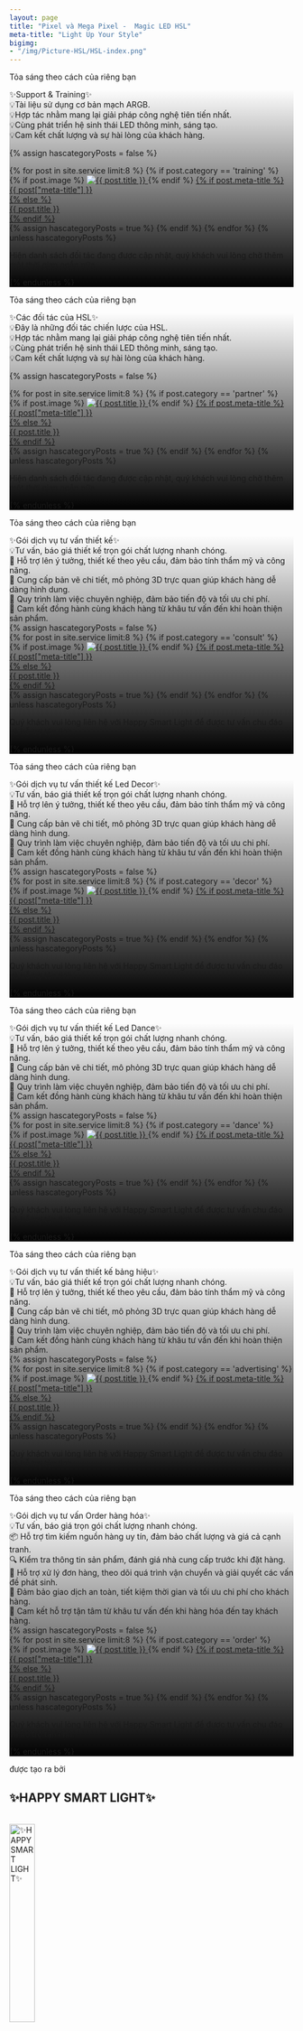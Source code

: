 ```yaml
---
layout: page
title: "Pixel và Mega Pixel -  Magic LED HSL"
meta-title: "Light Up Your Style"
bigimg:
- "/img/Picture-HSL/HSL-index.png"
---
```


<div class="gradient-bg">
  <div class="gradient-text">
    <p>Tỏa sáng theo cách của riêng bạn</p>
  </div>
</div>

<div id="training" class="content-index" style="
      background: 
        linear-gradient(to bottom, rgba(0, 0, 0, 0) 0%, rgba(0, 0, 0, 1) 100%), 
        url('/img/Picture-HSL/HSL-index.png');
      background-size: cover; /* Ảnh nền bao phủ toàn bộ vùng */
      background-position: center; /* Căn giữa ảnh nền */
      background-repeat: no-repeat; /* Không lặp lại ảnh nền */
        ">
  <div class="summary">
    ✨Support & Training✨
  </div>
  <div class="description-content-index-sp">
  💡Tài liệu sử dụng cơ bản mạch ARGB.<br>
  💡Hợp tác nhằm mang lại giải pháp công nghệ tiên tiến nhất.<br>
  💡Cùng phát triển hệ sinh thái LED thông minh, sáng tạo.<br>
  💡Cam kết chất lượng và sự hài lòng của khách hàng.<br>
  </div>

  {% assign hascategoryPosts = false %}
  <div class="details">
    {% for post in site.service limit:8 %}
	  {% if post.category == 'training' %}
    <div class="component">
      {% if post.image %}
      <!-- Ảnh đại diện bài đăng -->
      <a href="{{ post.url | prepend: site.baseurl }}">
        <img src="{{ post.image }}" alt="{{ post.title }}" class="avatar" loading="lazy">
      </a>
      {% endif %}
      <!-- Tiêu đề bài đăng -->
      <a href="{{ post.url | prepend: site.baseurl }}">
        {% if post.meta-title %}
        <div class="component-name">{{ post["meta-title"] }}</div>
        {% else %}
        <div class="component-name">{{ post.title }}</div>
        {% endif %}
      </a>
    </div>
	{% assign hascategoryPosts = true %}
	{% endif %}
    {% endfor %}
	<!-- Report hascategoryPosts -->
	{% unless hascategoryPosts %}
	<div class="text-center">
		<p>Hiện danh sách đối tác đang được cập nhật, quý khách vui lòng chờ thêm một thời gian ngắn nữa.
		</p>
	</div>
	{% endunless %}
  </div>
</div>


<!-- Layer 1 -->

<div class="gradient-bg">
  <div class="gradient-text">
    <p>Tỏa sáng theo cách của riêng bạn</p>
  </div>
</div>

<div id="partner" class="content-index" style="
      background: 
        linear-gradient(to bottom, rgba(0, 0, 0, 0) 0%, rgba(0, 0, 0, 1) 100%), 
        url('/img/Picture-HSL/HSL-index.png');
      background-size: cover; /* Ảnh nền bao phủ toàn bộ vùng */
      background-position: center; /* Căn giữa ảnh nền */
      background-repeat: no-repeat; /* Không lặp lại ảnh nền */
        ">
  <div class="summary">
    ✨Các đối tác của HSL✨
  </div>
  <div class="description-content-index-sp">
  💡Đây là những đối tác chiến lược của HSL.<br>
  💡Hợp tác nhằm mang lại giải pháp công nghệ tiên tiến nhất.<br>
  💡Cùng phát triển hệ sinh thái LED thông minh, sáng tạo.<br>
  💡Cam kết chất lượng và sự hài lòng của khách hàng.<br>
  </div>

  {% assign hascategoryPosts = false %}
  <div class="details">
    {% for post in site.service limit:8 %}
	  {% if post.category == 'partner' %}
    <div class="component">
      {% if post.image %}
      <!-- Ảnh đại diện bài đăng -->
      <a href="{{ post.url | prepend: site.baseurl }}">
        <img src="{{ post.image }}" alt="{{ post.title }}" class="avatar" loading="lazy">
      </a>
      {% endif %}
      <!-- Tiêu đề bài đăng -->
      <a href="{{ post.url | prepend: site.baseurl }}">
        {% if post.meta-title %}
        <div class="component-name">{{ post["meta-title"] }}</div>
        {% else %}
        <div class="component-name">{{ post.title }}</div>
        {% endif %}
      </a>
    </div>
	{% assign hascategoryPosts = true %}
	{% endif %}
    {% endfor %}
	<!-- Report hascategoryPosts -->
	{% unless hascategoryPosts %}
	<div class="text-center">
		<p>Hiện danh sách đối tác đang được cập nhật, quý khách vui lòng chờ thêm một thời gian ngắn nữa.
		</p>
	</div>
	{% endunless %}
  </div>
</div>

<!-- Layer 1 -->

<div class="gradient-bg">
  <div class="gradient-text">
    <p>Tỏa sáng theo cách của riêng bạn</p>
  </div>
</div>

<div id="consult" class="content-index" style="
      background: 
        linear-gradient(to bottom, rgba(0, 0, 0, 0) 0%, rgba(0, 0, 0, 1) 100%), 
        url('/img/Picture-HSL/HSL-index.png');
      background-size: cover; /* Ảnh nền bao phủ toàn bộ vùng */
      background-position: center; /* Căn giữa ảnh nền */
      background-repeat: no-repeat; /* Không lặp lại ảnh nền */
        ">
  <div class="summary">
    ✨Gói dịch vụ tư vấn thiết kế✨
  </div>
  <div class="description-content-index-sp">
    💡Tư vấn, báo giá thiết kế trọn gói chất lượng nhanh chóng.<br> 
    🎨 Hỗ trợ lên ý tưởng, thiết kế theo yêu cầu, đảm bảo tính thẩm mỹ và công năng.<br>
    📐 Cung cấp bản vẽ chi tiết, mô phỏng 3D trực quan giúp khách hàng dễ dàng hình dung.<br> 
    🚀 Quy trình làm việc chuyên nghiệp, đảm bảo tiến độ và tối ưu chi phí.<br> 
    🤝 Cam kết đồng hành cùng khách hàng từ khâu tư vấn đến khi hoàn thiện sản phẩm.<br> 
  </div>
  {% assign hascategoryPosts = false %}
  <div class="details">
    {% for post in site.service limit:8 %}
	  {% if post.category == 'consult' %}
    <div class="component">
      {% if post.image %}
      <!-- Ảnh đại diện bài đăng -->
      <a href="{{ post.url | prepend: site.baseurl }}">
        <img src="{{ post.image }}" alt="{{ post.title }}" class="avatar" loading="lazy">
      </a>
      {% endif %}
      <!-- Tiêu đề bài đăng -->
      <a href="{{ post.url | prepend: site.baseurl }}">
        {% if post.meta-title %}
        <div class="component-name">{{ post["meta-title"] }}</div>
        {% else %}
        <div class="component-name">{{ post.title }}</div>
        {% endif %}
      </a>
    </div>
	{% assign hascategoryPosts = true %}
	{% endif %}
    {% endfor %}
	<!-- Report hascategoryPosts -->
	{% unless hascategoryPosts %}
	<div class="text-center">
    <p>Quý khách vui lòng liên hệ với Happy Smart Light để được tư vấn chu đáo và hỗ trợ tận tình.</p>
	</div>
	{% endunless %}
  </div>
</div>

<!-- Layer 1 -->

<div class="gradient-bg">
  <div class="gradient-text">
    <p>Tỏa sáng theo cách của riêng bạn</p>
  </div>
</div>

<div id="decor" class="content-index" style="
      background: 
        linear-gradient(to bottom, rgba(0, 0, 0, 0) 0%, rgba(0, 0, 0, 1) 100%), 
        url('/img/Picture-HSL/HSL-index.png');
      background-size: cover; /* Ảnh nền bao phủ toàn bộ vùng */
      background-position: center; /* Căn giữa ảnh nền */
      background-repeat: no-repeat; /* Không lặp lại ảnh nền */
        ">
  <div class="summary">
    ✨Gói dịch vụ tư vấn thiết kế Led Decor✨
  </div>
  <div class="description-content-index-sp">
    💡Tư vấn, báo giá thiết kế trọn gói chất lượng nhanh chóng.<br> 
    🎨 Hỗ trợ lên ý tưởng, thiết kế theo yêu cầu, đảm bảo tính thẩm mỹ và công năng.<br>
    📐 Cung cấp bản vẽ chi tiết, mô phỏng 3D trực quan giúp khách hàng dễ dàng hình dung.<br> 
    🚀 Quy trình làm việc chuyên nghiệp, đảm bảo tiến độ và tối ưu chi phí.<br> 
    🤝 Cam kết đồng hành cùng khách hàng từ khâu tư vấn đến khi hoàn thiện sản phẩm.<br> 
  </div>
  {% assign hascategoryPosts = false %}
  <div class="details">
    {% for post in site.service limit:8 %}
	  {% if post.category == 'decor' %}
    <div class="component">
      {% if post.image %}
      <!-- Ảnh đại diện bài đăng -->
      <a href="{{ post.url | prepend: site.baseurl }}">
        <img src="{{ post.image }}" alt="{{ post.title }}" class="avatar" loading="lazy">
      </a>
      {% endif %}
      <!-- Tiêu đề bài đăng -->
      <a href="{{ post.url | prepend: site.baseurl }}">
        {% if post.meta-title %}
        <div class="component-name">{{ post["meta-title"] }}</div>
        {% else %}
        <div class="component-name">{{ post.title }}</div>
        {% endif %}
      </a>
    </div>
	{% assign hascategoryPosts = true %}
	{% endif %}
    {% endfor %}
	<!-- Report hascategoryPosts -->
	{% unless hascategoryPosts %}
	<div class="text-center">
    <p>Quý khách vui lòng liên hệ với Happy Smart Light để được tư vấn chu đáo và hỗ trợ tận tình.</p>
	</div>
	{% endunless %}
  </div>
</div>

<!-- Layer 1 -->

<div class="gradient-bg">
  <div class="gradient-text">
    <p>Tỏa sáng theo cách của riêng bạn</p>
  </div>
</div>

<div id="dance" class="content-index" style="
      background: 
        linear-gradient(to bottom, rgba(0, 0, 0, 0) 0%, rgba(0, 0, 0, 1) 100%), 
        url('/img/Picture-HSL/HSL-index.png');
      background-size: cover; /* Ảnh nền bao phủ toàn bộ vùng */
      background-position: center; /* Căn giữa ảnh nền */
      background-repeat: no-repeat; /* Không lặp lại ảnh nền */
        ">
  <div class="summary">
    ✨Gói dịch vụ tư vấn thiết kế Led Dance✨
  </div>
  <div class="description-content-index-sp">
    💡Tư vấn, báo giá thiết kế trọn gói chất lượng nhanh chóng.<br> 
    🎨 Hỗ trợ lên ý tưởng, thiết kế theo yêu cầu, đảm bảo tính thẩm mỹ và công năng.<br>
    📐 Cung cấp bản vẽ chi tiết, mô phỏng 3D trực quan giúp khách hàng dễ dàng hình dung.<br> 
    🚀 Quy trình làm việc chuyên nghiệp, đảm bảo tiến độ và tối ưu chi phí.<br> 
    🤝 Cam kết đồng hành cùng khách hàng từ khâu tư vấn đến khi hoàn thiện sản phẩm.<br> 
  </div>
  {% assign hascategoryPosts = false %}
  <div class="details">
    {% for post in site.service limit:8 %}
	  {% if post.category == 'dance' %}
    <div class="component">
      {% if post.image %}
      <!-- Ảnh đại diện bài đăng -->
      <a href="{{ post.url | prepend: site.baseurl }}">
        <img src="{{ post.image }}" alt="{{ post.title }}" class="avatar" loading="lazy">
      </a>
      {% endif %}
      <!-- Tiêu đề bài đăng -->
      <a href="{{ post.url | prepend: site.baseurl }}">
        {% if post.meta-title %}
        <div class="component-name">{{ post["meta-title"] }}</div>
        {% else %}
        <div class="component-name">{{ post.title }}</div>
        {% endif %}
      </a>
    </div>
	{% assign hascategoryPosts = true %}
	{% endif %}
    {% endfor %}
	<!-- Report hascategoryPosts -->
	{% unless hascategoryPosts %}
	<div class="text-center">
    <p>Quý khách vui lòng liên hệ với Happy Smart Light để được tư vấn chu đáo và hỗ trợ tận tình.</p>
	</div>
	{% endunless %}
  </div>
</div>

<!-- Layer 1 -->

<div class="gradient-bg">
  <div class="gradient-text">
    <p>Tỏa sáng theo cách của riêng bạn</p>
  </div>
</div>

<div id="advertising" class="content-index" style="
      background: 
        linear-gradient(to bottom, rgba(0, 0, 0, 0) 0%, rgba(0, 0, 0, 1) 100%), 
        url('/img/Picture-HSL/HSL-index.png');
      background-size: cover; /* Ảnh nền bao phủ toàn bộ vùng */
      background-position: center; /* Căn giữa ảnh nền */
      background-repeat: no-repeat; /* Không lặp lại ảnh nền */
        ">
  <div class="summary">
    ✨Gói dịch vụ tư vấn thiết kế bảng hiệu✨
  </div>
  <div class="description-content-index-sp">
    💡Tư vấn, báo giá thiết kế trọn gói chất lượng nhanh chóng.<br> 
    🎨 Hỗ trợ lên ý tưởng, thiết kế theo yêu cầu, đảm bảo tính thẩm mỹ và công năng.<br>
    📐 Cung cấp bản vẽ chi tiết, mô phỏng 3D trực quan giúp khách hàng dễ dàng hình dung.<br> 
    🚀 Quy trình làm việc chuyên nghiệp, đảm bảo tiến độ và tối ưu chi phí.<br> 
    🤝 Cam kết đồng hành cùng khách hàng từ khâu tư vấn đến khi hoàn thiện sản phẩm.<br> 
  </div>
  {% assign hascategoryPosts = false %}
  <div class="details">
    {% for post in site.service limit:8 %}
	  {% if post.category == 'advertising' %}
    <div class="component">
      {% if post.image %}
      <!-- Ảnh đại diện bài đăng -->
      <a href="{{ post.url | prepend: site.baseurl }}">
        <img src="{{ post.image }}" alt="{{ post.title }}" class="avatar" loading="lazy">
      </a>
      {% endif %}
      <!-- Tiêu đề bài đăng -->
      <a href="{{ post.url | prepend: site.baseurl }}">
        {% if post.meta-title %}
        <div class="component-name">{{ post["meta-title"] }}</div>
        {% else %}
        <div class="component-name">{{ post.title }}</div>
        {% endif %}
      </a>
    </div>
	{% assign hascategoryPosts = true %}
	{% endif %}
    {% endfor %}
	<!-- Report hascategoryPosts -->
	{% unless hascategoryPosts %}
	<div class="text-center">
    <p>Quý khách vui lòng liên hệ với Happy Smart Light để được tư vấn chu đáo và hỗ trợ tận tình.</p>
	</div>
	{% endunless %}
  </div>
</div>


<!-- Layer 1 -->

<div class="gradient-bg">
  <div class="gradient-text">
    <p>Tỏa sáng theo cách của riêng bạn</p>
  </div>
</div>

<div id="order" class="content-index" style="
      background: 
        linear-gradient(to bottom, rgba(0, 0, 0, 0) 0%, rgba(0, 0, 0, 1) 100%), 
        url('/img/Picture-HSL/HSL-index.png');
      background-size: cover; /* Ảnh nền bao phủ toàn bộ vùng */
      background-position: center; /* Căn giữa ảnh nền */
      background-repeat: no-repeat; /* Không lặp lại ảnh nền */
        ">
  <div class="summary">
    ✨Gói dịch vụ tư vấn Order hàng hóa✨
  </div>
  <div class="description-content-index-sp">
    💡Tư vấn, báo giá trọn gói chất lượng nhanh chóng.<br>
    📦 Hỗ trợ tìm kiếm nguồn hàng uy tín, đảm bảo chất lượng và giá cả cạnh tranh.<br>
    🔍 Kiểm tra thông tin sản phẩm, đánh giá nhà cung cấp trước khi đặt hàng.<br>
    📜 Hỗ trợ xử lý đơn hàng, theo dõi quá trình vận chuyển và giải quyết các vấn đề phát sinh.<br>
    🚀 Đảm bảo giao dịch an toàn, tiết kiệm thời gian và tối ưu chi phí cho khách hàng.<br>
    🤝 Cam kết hỗ trợ tận tâm từ khâu tư vấn đến khi hàng hóa đến tay khách hàng.<br>
  </div>
  {% assign hascategoryPosts = false %}
  <div class="details">
    {% for post in site.service limit:8 %}
	  {% if post.category == 'order' %}
    <div class="component">
      {% if post.image %}
      <!-- Ảnh đại diện bài đăng -->
      <a href="{{ post.url | prepend: site.baseurl }}">
        <img src="{{ post.image }}" alt="{{ post.title }}" class="avatar" loading="lazy">
      </a>
      {% endif %}
      <!-- Tiêu đề bài đăng -->
      <a href="{{ post.url | prepend: site.baseurl }}">
        {% if post.meta-title %}
        <div class="component-name">{{ post["meta-title"] }}</div>
        {% else %}
        <div class="component-name">{{ post.title }}</div>
        {% endif %}
      </a>
    </div>
	{% assign hascategoryPosts = true %}
	{% endif %}
    {% endfor %}
	<!-- Report hascategoryPosts -->
	{% unless hascategoryPosts %}
	<div class="text-center">
    <p>Quý khách vui lòng liên hệ với Happy Smart Light để được tư vấn chu đáo và hỗ trợ tận tình.</p>
	</div>
	{% endunless %}
  </div>
</div>

<!-- Layer 4 -->

<div class="gradient-bg">
  <div class="gradient-text">
    <P>được tạo ra bởi</P><h2>✨HAPPY SMART LIGHT✨</h2>
    <br>
    <div class="text-center">
      <a target="_blank" rel="noopener" href="/" class="project-link" title="✨HAPPY SMART LIGHT✨">
        <img src="{{ site.baseurl }}/img/Picture-HSL/trans_hsl.svg" class="img-rounded" loading="lazy" alt="✨HAPPY SMART LIGHT✨" width="30%" />
      </a>
    </div>
  </div>
</div>

